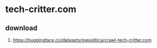 # tech-critter.com

## download

1. https://huggingface.co/datasets/mesolitica/crawl-tech-critter.com